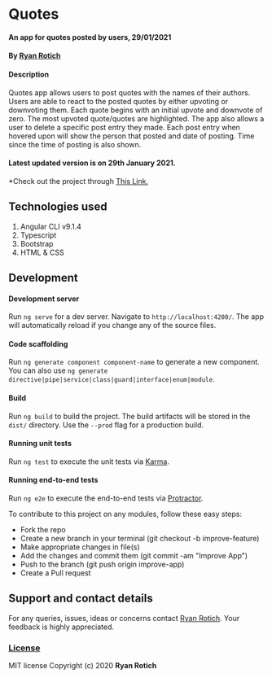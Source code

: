 # Quotes
#### An app for quotes posted by users, 29/01/2021
#### By [Ryan Rotich](https://github.com/RYAN2540)
#### Description
Quotes app allows users to post quotes with the names of their authors. Users are able to react to the 
posted quotes by either upvoting or downvoting them. Each quote begins with an initial upvote and downvote of zero. The most upvoted quote/quotes are highlighted. The app also allows a user to delete a specific post entry they made. Each post entry when hovered upon will show the person that posted and date of posting. Time since the time of posting is also shown. 
#### Latest updated version is on 29th January 2021.
\*Check out the project through <a href="https://ryan2540-21fb21a454.drafts.github.io/Quotes/">This Link.</a>

## Technologies used

1. Angular CLI v9.1.4
2. Typescript
3. Bootstrap
4. HTML & CSS

## Development

#### Development server

Run `ng serve` for a dev server. Navigate to `http://localhost:4200/`. The app will automatically reload if you change any of the source files.

#### Code scaffolding

Run `ng generate component component-name` to generate a new component. You can also use `ng generate directive|pipe|service|class|guard|interface|enum|module`.

#### Build

Run `ng build` to build the project. The build artifacts will be stored in the `dist/` directory. Use the `--prod` flag for a production build.

#### Running unit tests

Run `ng test` to execute the unit tests via [Karma](https://karma-runner.github.io).

#### Running end-to-end tests

Run `ng e2e` to execute the end-to-end tests via [Protractor](http://www.protractortest.org/).

To contribute to this project on any modules, follow these easy steps:

- Fork the repo
- Create a new branch in your terminal (git checkout -b improve-feature)
- Make appropriate changes in file(s)
- Add the changes and commit them (git commit -am "Improve App")
- Push to the branch (git push origin improve-app)
- Create a Pull request

## Support and contact details
For any queries, issues, ideas or concerns contact [Ryan Rotich](austinbrian005@gmail.com). Your feedback is highly appreciated. 
### [License](LICENSE)
MIT license
Copyright (c) 2020 **Ryan Rotich**
